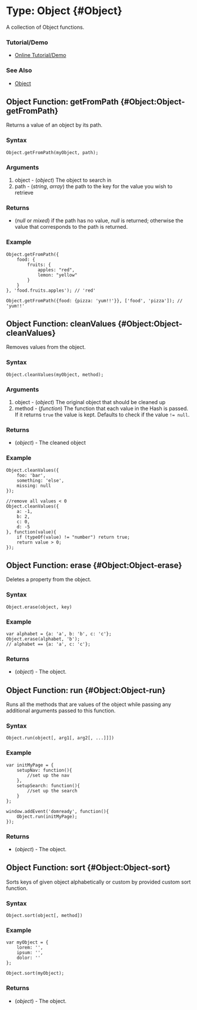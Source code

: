 Type: Object {#Object}
======================

A collection of Object functions.

### Tutorial/Demo

* [Online Tutorial/Demo][]

[Online Tutorial/Demo]:http://www.clientcide.com/wiki/cnet-libraries/03-native/02-hash.extras


### See Also

- [Object][]


Object Function: getFromPath {#Object:Object-getFromPath}
-------------------------------------

Returns a value of an object by its path.

### Syntax

	Object.getFromPath(myObject, path);

### Arguments

1. object - (*object*) The object to search in
2. path - (*string*, *array*) the path to the key for the value you wish to retrieve

### Returns

* (*null* or *mixed*) if the path has no value, *null* is returned; otherwise the value that corresponds to the path is returned.

### Example

	Object.getFromPath({
		food: {
			fruits: {
				apples: "red",
				lemon: "yellow"
			}
		}
	}, 'food.fruits.apples'); // 'red'

	Object.getFromPath({food: {pizza: 'yum!!'}}, ['food', 'pizza']); // 'yum!!'


Object Function: cleanValues {#Object:Object-cleanValues}
---------------------------------------------------------

Removes values from the object.

### Syntax

	Object.cleanValues(myObject, method);

### Arguments

1. object - (*object*) The original object that should be cleaned up
1. method - (*function*) The function that each value in the Hash is passed. If it returns `true` the value is kept. Defaults to check if the value `!= null`.

### Returns

* (*object*) - The cleaned object

### Example

	Object.cleanValues({
		foo: 'bar',
		something: 'else',
		missing: null
	});

	//remove all values < 0
	Object.cleanValues({
		a: -1,
		b: 2,
		c: 0,
		d: -5
	}, function(value){
		if (typeOf(value) != "number") return true;
		return value > 0;
	});

Object Function: erase {#Object:Object-erase}
-----------------------------------------

Deletes a property from the object.

### Syntax

	Object.erase(object, key)

### Example

	var alphabet = {a: 'a', b: 'b', c: 'c'};
	Object.erase(alphabet, 'b');
	// alphabet == {a: 'a', c: 'c'};

### Returns

* (*object*) - The object.

Object Function: run {#Object:Object-run}
-----------------------------------------

Runs all the methods that are values of the object while passing any additional arguments passed to this function.

### Syntax

	Object.run(object[, arg1[, arg2[, ...]]])

### Example

	var initMyPage = {
		setupNav: function(){
			//set up the nav
		},
		setupSearch: function(){
			//set up the search
		}
	};

	window.addEvent('domready', function(){
		Object.run(initMyPage);
	});

### Returns

* (*object*) - The object.

Object Function: sort {#Object:Object-sort}
-----------------------------------------

Sorts keys of given object alphabetically or custom by provided custom sort function.

### Syntax

	Object.sort(object[, method])

### Example

	var myObject = {
		lorem: '',
		ipsum: '',
		dolor: ''
	};

	Object.sort(myObject);

### Returns

* (*object*) - The object.

[Object]: /core/Types/Object
